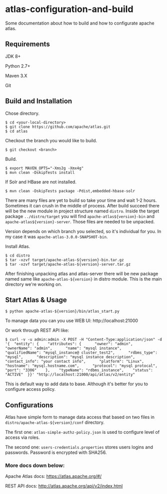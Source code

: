 # atlas-configuration-and-build
Some documentation about how to build and how to configurate apache atlas.


## Requirements
JDK 8+

Python 2.7+

Maven 3.X

Git

## Build and Installation

Chose directory.

  ```
  $ cd <your-local-directory>  
  $ git clone https://github.com/apache/atlas.git
  $ cd atlas
  ```

Checkout the branch you would like to build.

  ```
  $ git checkout <branch>
  ```

Build.

  ```
  $ export MAVEN_OPTS="-Xms2g -Xmx4g"
  $ mvn clean -DskipTests install
  ```

If Solr and HBase are not installed.

  ```
  $ mvn clean -DskipTests package -Pdist,embedded-hbase-solr
  ```

There are many files are yet to build so take your time and wait 1-2 hours. Sometimes it can crush in the middle of process.
After build succeed there will be the new module in project structure named ``distro``. Inside the target package ``../distro/target`` you will find ``apache-atlas${version}-bin`` and ``apache-atlas${version}-server``.
Those files are needed to be unpacked.

Version depends on which branch you selected, so it's individual for you. In my case it was ``apache-atlas-3.0.0-SNAPSHOT-bin``.


Install Atlas.

  ```
  $ cd distro
  $ tar -xzvf target/apache-atlas-${version}-bin.tar.gz
  $ tar -xzvf target/apache-atlas-${version}-server.tar.gz
  ```

After finishing unpacking atlas and atlas-server there will be new package named same like ``apache-atlas-${version}`` in distro module.
This is the main directory we're working on.

## Start Atlas & Usage

  ```
  $ python apache-atlas-${version}/bin/atlas_start.py
  ```
To manage data you can you use WEB UI:
http://localhost:21000

Or work through REST API like:

```
$ curl -v -u admin:admin -X POST -H "Content-Type:application/json" -d '{  "entity": {    "attributes": {      "owner": "admin",      "ownerName": "admin",      "name": "mysql instance",      "qualifiedName": "mysql_instance@ cluster_test2",      "rdbms_type": "mysql",      "description": "mysql instance description",      "contact_info": "your contact info",      "platform": "Linux",      "hostname": "mysql.hostname.com",      "protocol": "mysql protocal",      "port": "3306"    },    "typeName": "rdbms_instance",    "status": "ACTIVE"  }}' "http://localhost:21000/api/atlas/v2/entity"
```

This is default way to add data to base. Although it's better for you to configure access policy.


## Configurations

Atlas have simple form to manage data access that based on two files in ``distro/apache-atlas-${version}/conf`` directory.

The first one:
``atlas-simple-authz-policy.json``
is used to configure level of access via roles.

The second one: 
``users-credentials.properties``
stores users logins and passwords. Password is encrypted with SHA256. 

### More docs down below:

Apache Atlas docs: https://atlas.apache.org/#/

REST API docs: http://atlas.apache.org/api/v2/index.html
